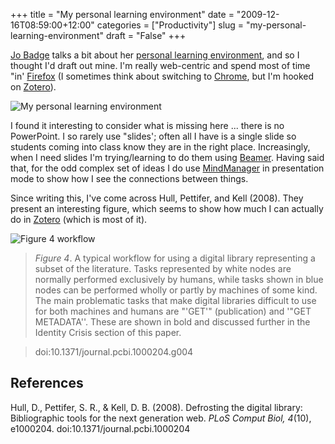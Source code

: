 +++
title = "My personal learning environment"
date = "2009-12-16T08:59:00+12:00"
categories = ["Productivity"]
slug = "my-personal-learning-environment"
draft = "False"
+++

[Jo Badge](https://drbadgr.wordpress.com/about/) talks a bit about her [personal
learning environment](https://drbadgr.wordpress.com/tag/ple/), and so I thought
I'd draft out mine. I'm really web-centric and spend most of time "in'
[Firefox](https://www.mozilla.com/en-US/firefox/personal.html) (I sometimes
think about switching to [Chrome](https://www.google.com/chrome), but I'm hooked
on [Zotero](https://www.zotero.org/)).

![My personal learning environment](/images/My%20personal%20learning%20environment.png)

I found it interesting to consider what is missing here ... there is no
PowerPoint. I so rarely use "slides'; often all I have is a single
slide so students coming into class know they are in the right place.
Increasingly, when I need slides I'm trying/learning to do them using
[Beamer](https://latex-beamer.sourceforge.net/). Having said that, for
the odd complex set of ideas I do use 
[MindManager](https://www.mindjet.com/) in presentation mode to show how
I see the connections between things.

Since writing this, I've come across Hull, Pettifer, and Kell (2008).
They present an interesting figure, which seems to show how much I can
actually do in [Zotero](https://www.zotero.org/) (which is most of it).

![Figure 4 workflow](/images/Figure4-workflow.PNG)

> _Figure 4_. A typical workflow for using a digital library
> representing a subset of the literature. Tasks represented by white
> nodes are normally performed exclusively by humans, while tasks
> shown in blue nodes can be performed wholly or partly by machines of
> some kind. The main problematic tasks that make digital libraries
> difficult to use for both machines and humans are "'GET'"
> (publication) and '"GET METADATA''. These are shown in bold and
> discussed further in the Identity Crisis section of this paper.

> doi:10.1371/journal.pcbi.1000204.g004

## References

Hull, D., Pettifer, S. R., & Kell, D. B. (2008). Defrosting the digital
library: Bibliographic tools for the next generation web.  _PLoS Comput Biol,
4_(10), e1000204. doi:10.1371/journal.pcbi.1000204
